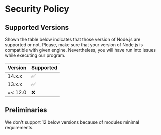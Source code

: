 # Security Policy

## Supported Versions

Shown the table below indicates that those version of Node.js are supported or not. Please, make sure that your version
of Node.js is compatible with given engine. Nevertheless, you will have run into issues while executing our program. 

| Version | Supported          |
| ------- | ------------------ |
| 14.x.x  | :white_check_mark: |
| 13.x.x  | :white_check_mark: |
| =< 12.0 | :x:                |

## Preliminaries 
We don't support 12 below versions because of modules minimal requirements.